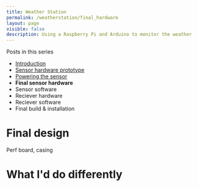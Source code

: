 ```yaml
---
title: Weather Station
permalink: /weatherstation/final_hardware
layout: page
visible: false
description: Using a Raspberry Pi and Arduino to monitor the weather
---
```


<div class="post_series">
<p>Posts in this series</p>
<ul>
    <li><a href="/weatherstation">Introduction</a></li>
    <li><a href="/weatherstation/sensor">Sensor hardware prototype</li>
    <li><a href="/weatherstation/power">Powering the sensor</a></li>
    <li><b>Final sensor hardware</b></li>
    <li>Sensor software</li>
    <li>Reciever hardware</li>
    <li>Reciever software</li>
    <li>Final build & installation</li>
</ul>
</div>


# Final design 
Perf board, casing



# What I'd do differently


